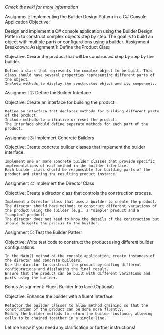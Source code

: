 *Check the wiki for more information*

Assignment: Implementing the Builder Design Pattern in a C# Console Application
Objective:

Design and implement a C# console application using the Builder Design Pattern to construct complex objects step by step. The goal is to build an object with multiple parts or configurations using a builder.
Assignment Breakdown:
Assignment 1: Define the Product Class

Objective: Create the product that will be constructed step by step by the builder.

    Define a class that represents the complex object to be built. This class should have several properties representing different parts of the object.
    Include methods to display the constructed object and its components.

Assignment 2: Define the Builder Interface

Objective: Create an interface for building the product.

    Define an interface that declares methods for building different parts of the product.
    Include methods to initialize or reset the product.
    The interface should define separate methods for each part of the product.

Assignment 3: Implement Concrete Builders

Objective: Create concrete builder classes that implement the builder interface.

    Implement one or more concrete builder classes that provide specific implementations of each method in the builder interface.
    Each builder class should be responsible for building parts of the product and storing the resulting product instance.

Assignment 4: Implement the Director Class

Objective: Create a director class that controls the construction process.

    Implement a Director class that uses a builder to create the product.
    The director should have methods to construct different variations of the product using the builder (e.g., a "simple" product and a "complex" product).
    The director does not need to know the details of the construction but should delegate the process to the builder.

Assignment 5: Test the Builder Pattern

Objective: Write test code to construct the product using different builder configurations.

    In the Main() method of the console application, create instances of the director and concrete builders.
    Use the director to construct the product by calling different configurations and displaying the final result.
    Ensure that the product can be built with different variations and parts using the builder.

Bonus Assignment: Fluent Builder Interface (Optional)

Objective: Enhance the builder with a fluent interface.

    Refactor the builder classes to allow method chaining so that the construction of the product can be done more fluently.
    Modify the builder methods to return the builder instance, allowing calls to be chained together in a single line.


Let me know if you need any clarification or further instructions!

